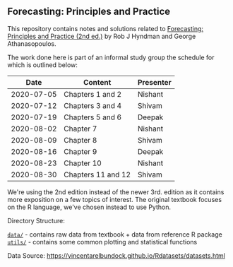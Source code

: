 ## Forecasting: Principles and Practice

This repository contains notes and solutions related to [Forecasting: Principles and Practice (2nd ed.)](https://otexts.com/fpp2/)
by Rob J Hyndman and George Athanasopoulos.

The work done here is part of an informal study group the schedule for which is outlined below:

|   Date    |   Content    |    Presenter   |
|---|---|---|
|   2020-07-05  | Chapters 1 and 2      |   Nishant |
|   2020-07-12  | Chapters 3 and 4      |   Shivam  |
|   2020-07-19  | Chapters 5 and 6      |   Deepak  |
|   2020-08-02  | Chapter 7             |   Nishant |
|   2020-08-09  | Chapter 8             |   Shivam  |
|   2020-08-16  | Chapter 9             |   Deepak  |
|   2020-08-23  | Chapter 10            |   Nishant |
|   2020-08-30  | Chapters 11 and 12    |   Shivam  |         

We're using the 2nd edition instead of the newer 3rd. edition as it contains more exposition on a few topics of interest.
The original textbook focuses on the R language, we've chosen instead to use Python.


Directory Structure:

[`data/`](https://github.com/PundirShivam/Forecasting_Principles_and_Practice/tree/master/data) - contains raw data from textbook + data from reference R package <br>
[`utils/`](https://github.com/PundirShivam/Forecasting_Principles_and_Practice/tree/master/utils) - contains some common plotting and statistical functions   

Data Source:
https://vincentarelbundock.github.io/Rdatasets/datasets.html
